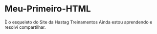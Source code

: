 # Meu-Primeiro-HTML
È o esqueleto do Site da Hastag Treinamentos
Ainda estou aprendendo e resolvi compartilhar.
